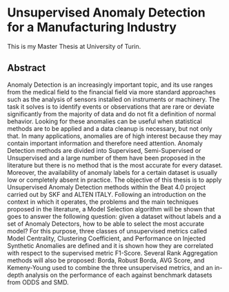 # Unsupervised Anomaly Detection for a Manufacturing Industry

This is my Master Thesis at University of Turin.

## Abstract
Anomaly Detection is an increasingly important topic, and its use ranges from the medical field to the financial field via more standard approaches such as the analysis of sensors installed on instruments or machinery. The task it solves is to identify events or observations that are rare or deviate significantly from the majority of data and do not fit a definition of normal behavior. Looking for these anomalies can be useful when statistical methods are to be applied and a data cleanup is necessary, but not only that. In many applications, anomalies are of high interest because they may contain important information and therefore need attention. Anomaly Detection methods are divided into Supervised, Semi-Supervised or Unsupervised and a large number of them have been proposed in the literature but there is no method that is the most accurate for every dataset. Moreover, the availability of anomaly labels for a certain dataset is usually low or completely absent in practice. The objective of this thesis is to apply Unsupervised Anomaly Detection methods within the Beat 4.0 project carried out by SKF and ALTEN ITALY. Following an introduction on the context in which it operates, the problems and the main techniques proposed in the literature, a Model Selection algorithm will be shown that goes to answer the following question: given a dataset without labels and a set of Anomaly Detectors, how to be able to select the most accurate model? For this purpose, three classes of unsupervised metrics called Model Centrality, Clustering Coefficient, and Performance on Injected Synthetic Anomalies are defined and it is shown how they are correlated with respect to the supervised metric F1-Score. Several Rank Aggregation methods will also be proposed: Borda, Robust Borda, AVG Score, and Kemeny-Young used to combine the three unsupervised metrics, and an in-depth analysis on the performance of each against benchmark datasets from ODDS and SMD.


